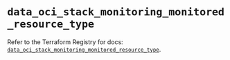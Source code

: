 # `data_oci_stack_monitoring_monitored_resource_type`

Refer to the Terraform Registry for docs: [`data_oci_stack_monitoring_monitored_resource_type`](https://registry.terraform.io/providers/oracle/oci/7.19.0/docs/data-sources/stack_monitoring_monitored_resource_type).
